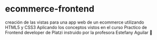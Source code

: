 # ecommerce-frontend
creación de las vistas para una app web de un ecommerce utilizando HTML5 y CSS3
Aplicando los conceptos vistos en el curso Practico de Frontend developer de Platzi instruido por la profesora Estefany Aguilar 💚
